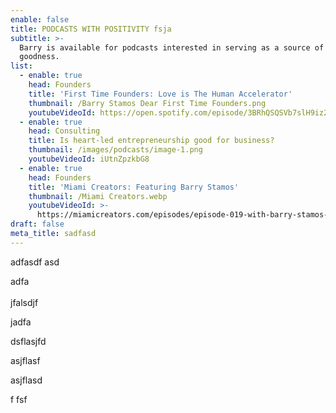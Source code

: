 ```yaml
---
enable: false
title: PODCASTS WITH POSITIVITY fsja
subtitle: >-
  Barry is available for podcasts interested in serving as a source of light and
  goodness.
list:
  - enable: true
    head: Founders
    title: 'First Time Founders: Love is The Human Accelerator'
    thumbnail: /Barry Stamos Dear First Time Founders.png
    youtubeVideoId: https://open.spotify.com/episode/3BRhQSQSVb7slH9iz2TTDB
  - enable: true
    head: Consulting
    title: Is heart-led entrepreneurship good for business?
    thumbnail: /images/podcasts/image-1.png
    youtubeVideoId: iUtnZpzkbG8
  - enable: true
    head: Founders
    title: 'Miami Creators: Featuring Barry Stamos'
    thumbnail: /Miami Creators.webp
    youtubeVideoId: >-
      https://miamicreators.com/episodes/episode-019-with-barry-stamos-leading-from-the-heart
draft: false
meta_title: sadfasd
---
```

adfasdf asd

adfa\
\
jfalsdjf

jadfa

dsflasjfd

asjflasf

asjflasd

f fsf
